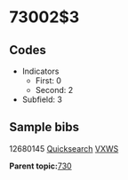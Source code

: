 # 73002$3

## Codes

-   Indicators
    -   First: 0
    -   Second: 2
-   Subfield: 3

## Sample bibs

12680145 [Quicksearch](https://search.library.yale.edu/catalog/12680145) [VXWS](http://prodorbis.library.yale.edu:7014/vxws/GetHoldingsService?bibId=12680145)

**Parent topic:**[730](../../tags/730/730.md)

